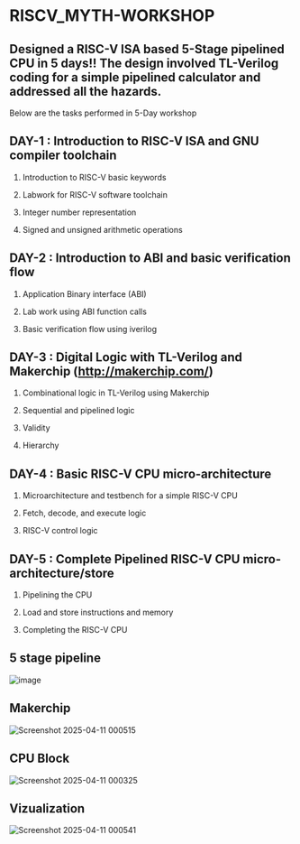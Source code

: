 # RISCV_MYTH-WORKSHOP
## Designed a  RISC-V ISA based 5-Stage pipelined CPU in 5 days!! The design involved TL-Verilog coding for a simple pipelined calculator and addressed all the hazards.

Below are the tasks performed in 5-Day workshop

## DAY-1 : Introduction to RISC-V ISA and GNU compiler toolchain
1. Introduction to RISC-V basic keywords

2. Labwork for RISC-V software toolchain

3. Integer number representation

4. Signed and unsigned arithmetic operations

## DAY-2 : Introduction to ABI and basic verification flow
1. Application Binary interface (ABI)

2. Lab work using ABI function calls

3. Basic verification flow using iverilog

## DAY-3 : Digital Logic with TL-Verilog and Makerchip (http://makerchip.com/)
1. Combinational logic in TL-Verilog using Makerchip

2. Sequential and pipelined logic

3. Validity

4. Hierarchy

## DAY-4 : Basic RISC-V CPU micro-architecture
1. Microarchitecture and testbench for a simple RISC-V CPU

2. Fetch, decode, and execute logic

3. RISC-V control logic

## DAY-5 : Complete Pipelined RISC-V CPU micro-architecture/store
1. Pipelining the CPU

2. Load and store instructions and memory

3. Completing the RISC-V CPU

## 5 stage pipeline
![image](https://github.com/user-attachments/assets/d6420014-8aa7-4c5c-bfba-7fbd66eb9ec2)

## Makerchip
![Screenshot 2025-04-11 000515](https://github.com/user-attachments/assets/f347209e-dc82-46bd-8832-c6ca34555449)

## CPU Block
![Screenshot 2025-04-11 000325](https://github.com/user-attachments/assets/3780af3b-fd69-42df-890f-9de137bd5331)

## Vizualization
![Screenshot 2025-04-11 000541](https://github.com/user-attachments/assets/f0837d8b-75bb-4ed8-9e79-8b44ce8591c3)

